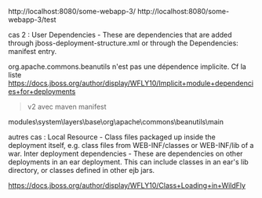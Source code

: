 http://localhost:8080/some-webapp-3/
http://localhost:8080/some-webapp-3/test

cas 2 :
    User Dependencies - These are dependencies that are added through jboss-deployment-structure.xml or through the Dependencies: manifest entry.

org.apache.commons.beanutils n'est pas une dépendence implicite.
Cf la liste https://docs.jboss.org/author/display/WFLY10/Implicit+module+dependencies+for+deployments

 > v2 avec maven manifest

modules\system\layers\base\org\apache\commons\beanutils\main

autres cas :
    Local Resource - Class files packaged up inside the deployment itself, e.g. class files from WEB-INF/classes or WEB-INF/lib of a war.
    Inter deployment dependencies - These are dependencies on other deployments in an ear deployment. This can include classes in an ear's lib directory, or classes defined in other ejb jars. 

https://docs.jboss.org/author/display/WFLY10/Class+Loading+in+WildFly
